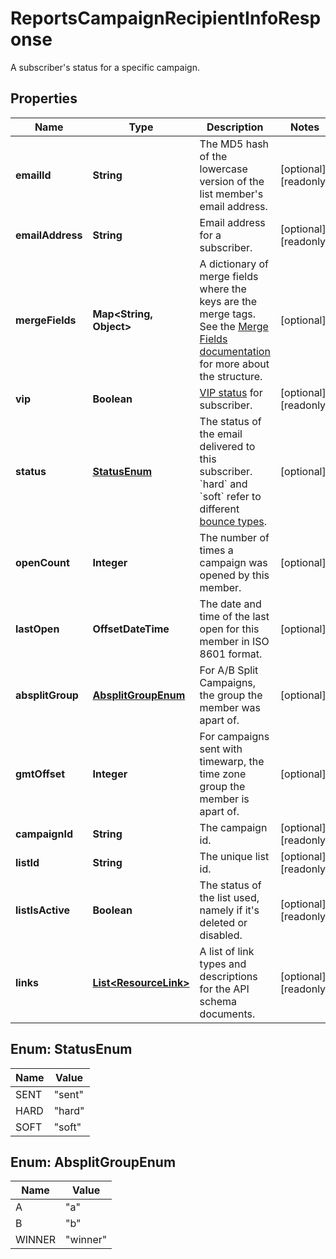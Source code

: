 

# ReportsCampaignRecipientInfoResponse

A subscriber's status for a specific campaign.

## Properties

| Name | Type | Description | Notes |
|------------ | ------------- | ------------- | -------------|
|**emailId** | **String** | The MD5 hash of the lowercase version of the list member&#39;s email address. |  [optional] [readonly] |
|**emailAddress** | **String** | Email address for a subscriber. |  [optional] [readonly] |
|**mergeFields** | **Map&lt;String, Object&gt;** | A dictionary of merge fields where the keys are the merge tags. See the [Merge Fields documentation](https://mailchimp.com/developer/marketing/docs/merge-fields/#structure) for more about the structure. |  [optional] |
|**vip** | **Boolean** | [VIP status](https://mailchimp.com/help/designate-and-send-to-vip-contacts/) for subscriber. |  [optional] [readonly] |
|**status** | [**StatusEnum**](#StatusEnum) | The status of the email delivered to this subscriber. &#x60;hard&#x60; and &#x60;soft&#x60; refer to different [bounce types](https://mailchimp.com/help/soft-vs-hard-bounces/). |  [optional] |
|**openCount** | **Integer** | The number of times a campaign was opened by this member. |  [optional] |
|**lastOpen** | **OffsetDateTime** | The date and time of the last open for this member in ISO 8601 format. |  [optional] |
|**absplitGroup** | [**AbsplitGroupEnum**](#AbsplitGroupEnum) | For A/B Split Campaigns, the group the member was apart of. |  [optional] |
|**gmtOffset** | **Integer** | For campaigns sent with timewarp, the time zone group the member is apart of. |  [optional] |
|**campaignId** | **String** | The campaign id. |  [optional] [readonly] |
|**listId** | **String** | The unique list id. |  [optional] [readonly] |
|**listIsActive** | **Boolean** | The status of the list used, namely if it&#39;s deleted or disabled. |  [optional] [readonly] |
|**links** | [**List&lt;ResourceLink&gt;**](ResourceLink.md) | A list of link types and descriptions for the API schema documents. |  [optional] [readonly] |



## Enum: StatusEnum

| Name | Value |
|---- | -----|
| SENT | &quot;sent&quot; |
| HARD | &quot;hard&quot; |
| SOFT | &quot;soft&quot; |



## Enum: AbsplitGroupEnum

| Name | Value |
|---- | -----|
| A | &quot;a&quot; |
| B | &quot;b&quot; |
| WINNER | &quot;winner&quot; |




